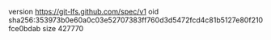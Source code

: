version https://git-lfs.github.com/spec/v1
oid sha256:353973b0e60a0c03e52707383ff760d3d5472fcd4c81b5127e80f210fce0bdab
size 427770
